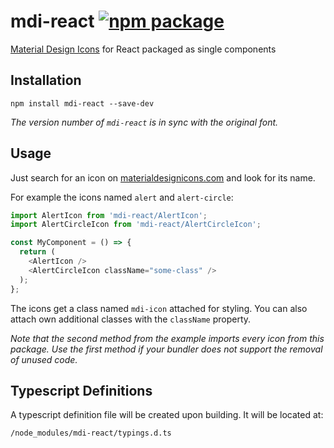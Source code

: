 # mdi-react [![npm package](https://img.shields.io/npm/v/mdi-react.svg?style=flat-square)](https://npmjs.org/package/mdi-react)
[Material Design Icons](https://www.materialdesignicons.com) for React packaged as single components

## Installation

```
npm install mdi-react --save-dev
```

*The version number of `mdi-react` is in sync with the original font.*

## Usage

Just search for an icon on [materialdesignicons.com](https://www.materialdesignicons.com) and look for its name.

For example the icons named `alert` and `alert-circle`:

```javascript
import AlertIcon from 'mdi-react/AlertIcon';
import AlertCircleIcon from 'mdi-react/AlertCircleIcon';

const MyComponent = () => {
  return (
    <AlertIcon />
    <AlertCircleIcon className="some-class" />
  );
};
```

The icons get a class named `mdi-icon` attached for styling. You can also attach own additional classes with the `className` property.

*Note that the second method from the example imports every icon from this package. Use the first method if your bundler does not support the removal of unused code.*


## Typescript Definitions

A typescript definition file will be created upon building.
It will be located at:

```
/node_modules/mdi-react/typings.d.ts
```
